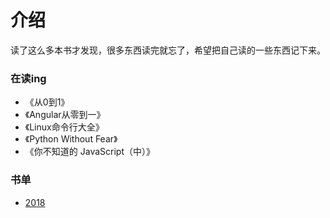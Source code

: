 # 介绍

读了这么多本书才发现，很多东西读完就忘了，希望把自己读的一些东西记下来。

### 在读ing

- 《从0到1》
- 《Angular从零到一》
- 《Linux命令行大全》
- 《Python Without Fear》
- 《你不知道的 JavaScript（中）》

### 书单

- [2018](2018.html)
